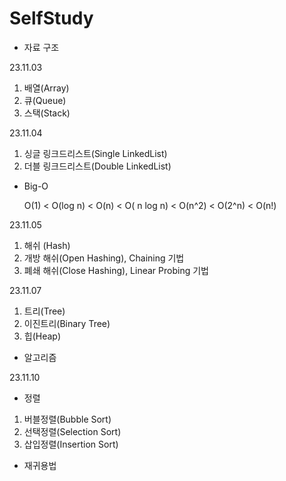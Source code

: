 # SelfStudy

- 자료 구조
  
23.11.03
1. 배열(Array)
2. 큐(Queue)
3. 스택(Stack)

23.11.04
1. 싱글 링크드리스트(Single LinkedList)
2. 더블 링크드리스트(Double LinkedList)

* Big-O
  
  O(1) < O(log n) < O(n) < O( n log n) < O(n^2) < O(2^n) < O(n!)


23.11.05
1. 해쉬 (Hash)
2. 개방 해쉬(Open Hashing), Chaining 기법
3. 폐쇄 해쉬(Close Hashing), Linear Probing 기법

23.11.07
1. 트리(Tree)
2. 이진트리(Binary Tree)
3. 힙(Heap)

- 알고리즘

23.11.10
* 정렬
1. 버블정렬(Bubble Sort)
2. 선택정렬(Selection Sort)
3. 삽입정렬(Insertion Sort)
* 재귀용법 
